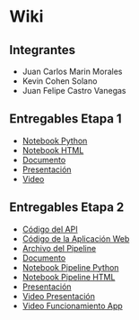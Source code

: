 # Wiki

## Integrantes
- Juan Carlos Marin Morales
- Kevin Cohen Solano
- Juan Felipe Castro Vanegas

## Entregables Etapa 1

- [Notebook Python](https://github.com/jmarinm/BI-G07-P1-Suicides/blob/main/notebooks/Proyecto_1.ipynb)
- [Notebook HTML](https://github.com/jmarinm/BI-G07-P1-Suicides/blob/main/notebooks/Proyecto1.pdf)
- [Documento](https://github.com/jmarinm/BI-G07-P1-Suicides/blob/main/Docs/Proyecto%201%20-%20BI.pdf)
- [Presentación](https://github.com/jmarinm/BI-G07-P1-Suicides/blob/main/Docs/Salud%20Mental.pdf)
- [Video](https://youtu.be/Fn2zlLQxVc8)

## Entregables Etapa 2
- [Código del API](https://github.com/jmarinm/BI-G07-P1-Suicides/tree/main/App/API)
- [Código de la Aplicación Web](https://github.com/jmarinm/BI-G07-P1-Suicides/tree/main/App/webapp)
- [Archivo del Pipeline](https://github.com/jmarinm/BI-G07-P1-Suicides/blob/main/App/API/assets/pipeline.joblib) 
- [Documento](https://github.com/jmarinm/BI-G07-P1-Suicides/blob/main/Docs/Proyecto%201%20-%20Parte%202%20-BI.pdf)
- [Notebook Pipeline Python](https://github.com/jmarinm/BI-G07-P1-Suicides/blob/main/notebooks/Proyecto_1_Parte_2.ipynb)
- [Notebook Pipeline HTML](https://github.com/jmarinm/BI-G07-P1-Suicides/blob/main/notebooks/Proyecto_1_Parte_2.html)
- [Presentación](https://github.com/jmarinm/BI-G07-P1-Suicides/blob/main/Docs/Salud%20Mental%20-%20Parte%202.pdf)
- [Video Presentación](https://youtu.be/79XFKXvpL0Y)
- [Video Funcionamiento App](https://youtu.be/OG8bMet3Eo0)
